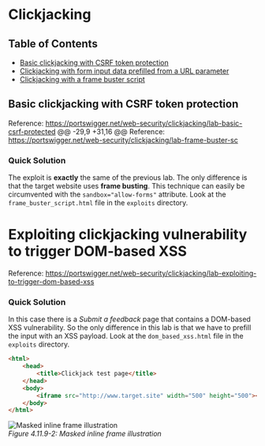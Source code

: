 
<!-- omit in toc -->
# Clickjacking
<!-- omit in toc -->
## Table of Contents
- [Basic clickjacking with CSRF token protection](#basic-clickjacking-with-csrf-token-protection)
- [Clickjacking with form input data prefilled from a URL parameter](#clickjacking-with-form-input-data-prefilled-from-a-url-parameter)
- [Clickjacking with a frame buster script](#clickjacking-with-a-frame-buster-script)

## Basic clickjacking with CSRF token protection
Reference: https://portswigger.net/web-security/clickjacking/lab-basic-csrf-protected
	@@ -29,9 +31,16 @@ Reference: https://portswigger.net/web-security/clickjacking/lab-frame-buster-sc
### Quick Solution
The exploit is **exactly** the same of the previous lab. The only difference is that the target website uses **frame busting**. This technique can easily be circumvented with the ``sandbox="allow-forms"`` attribute. Look at the ``frame_buster_script.html`` file in the ``exploits`` directory.

# Exploiting clickjacking vulnerability to trigger DOM-based XSS
Reference: https://portswigger.net/web-security/clickjacking/lab-exploiting-to-trigger-dom-based-xss

<!-- omit in toc -->
### Quick Solution
In this case there is a *Submit a feedback* page that contains a DOM-based XSS vulnerability. So the only difference in this lab is that we have to prefill the input with an XSS payload. Look at the ``dom_based_xss.html`` file in the ``exploits`` directory.

```html
<html>
    <head>
        <title>Clickjack test page</title>
    </head>
    <body>
        <iframe src="http://www.target.site" width="500" height="500"></iframe>
    </body>
</html>
```

![Masked inline frame illustration](images/Masked_iframe.png)\
*Figure 4.11.9-2: Masked inline frame illustration*
